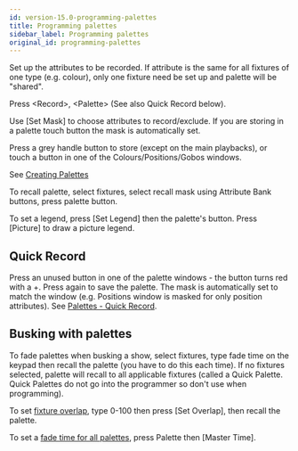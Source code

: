```yaml
---
id: version-15.0-programming-palettes
title: Programming palettes
sidebar_label: Programming palettes
original_id: programming-palettes
---
```


Set up the attributes to be recorded. If attribute is the same for all
fixtures of one type (e.g. colour), only one fixture need be set up and
palette will be "shared".

Press \<Record\>, \<Palette\> (See also Quick Record below).

Use \[Set Mask\] to choose attributes to record/exclude. If you are
storing in a palette touch button the mask is automatically set.

Press a grey handle button to store (except on the main playbacks), or
touch a button in one of the Colours/Positions/Gobos windows.

See [Creating Palettes](../palettes/creating-palettes.md)

To recall palette, select fixtures, select recall mask using Attribute
Bank buttons, press palette button.

To set a legend, press \[Set Legend\] then the palette's button. Press
\[Picture\] to draw a picture legend.

## Quick Record

Press an unused button in one of the palette windows - the button turns
red with a +. Press again to save the palette. The mask is automatically
set to match the window (e.g. Positions window is masked for only
position attributes). See [Palettes - Quick Record](../palettes/creating-palettes.md#quick-record).

## Busking with palettes

To fade palettes when busking a show, select fixtures, type fade time on
the keypad then recall the palette (you have to do this each time). If
no fixtures selected, palette will recall to all applicable fixtures
(called a Quick Palette. Quick Palettes do not go into the programmer
so don't use when programming).

To set [fixture overlap](../palettes/timing-with-palettes.md#manual-fixture-overlap-when-recalling-palettes), type 0-100 then press \[Set Overlap\], then
recall the palette.

To set a [fade time for all palettes](../palettes/timing-with-palettes.md#master-time-for-palettes), press Palette then \[Master Time\].
